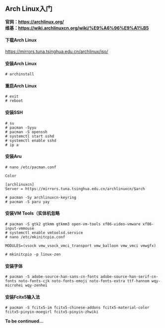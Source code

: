 ## Arch Linux入门
**官网：https://archlinux.org/**  
**维基：https://wiki.archlinuxcn.org/wiki/%E9%A6%96%E9%A1%B5**
#### **下载Arch Linux**
https://mirrors.tuna.tsinghua.edu.cn/archlinux/iso/
#### **安装Arch Linux**
`# archinstall`
#### 重启Arch Linux
`# exit`  
`# reboot`
#### 安装SSH
`# su`  
`# pacman -Syyu`  
`# pacman -S openssh`  
`# systemctl start sshd`  
`# systemctl enable sshd`  
`# ip a`
#### 安装Aru
`# nano /etc/pacman.conf`
```
Color

[archlinuxcn]
Server = https://mirrors.tuna.tsinghua.edu.cn/archlinuxcn/$arch
```
`# pacman -Sy archlinuxcn-keyring`  
`# pacman -S paru yay`  
#### 安装VM Tools（实体机忽略
`# pacman -S gtk2 gtkmm gtkmm3 open-vm-tools xf86-video-vmware xf86-input-vmmouse`  
`# systemctl enable vmtoolsd.service`  
`# nano /etc/mkinitcpio.conf`  
```
MODULES=(vsock vmw_vsock_vmci_transport vmw_balloon vmw_vmci vmwgfx)
```
`# mkinitcpio -p linux-zen`
#### 安装字体  
`# pacman -S adobe-source-han-sans-cn-fonts adobe-source-han-serif-cn-fonts noto-fonts-cjk noto-fonts-emoji noto-fonts-extra ttf-hannom wqy-microhei wqy-zenhei`
#### 安装Fcitx5输入法
`# pacman -S fcitx5-im fcitx5-chinese-addons fcitx5-material-color fcitx5-pinyin-moegirl fcitx5-pinyin-zhwiki`

**To be continued...**